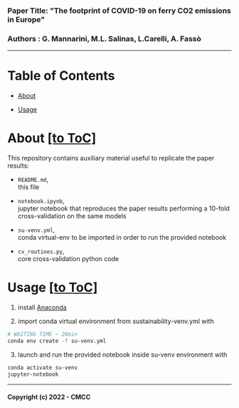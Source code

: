 ### Paper Title:  "The footprint of COVID-19 on ferry CO2 emissions in Europe"

### Authors    :   G. Mannarini, M.L. Salinas, L.Carelli, A. Fassò

<hr>

# Table of Contents

 - [About](#about)
 
 - [Usage](#usage)


# About [[to ToC]](#tableofcontents)

This repository contains auxiliary material useful to replicate the paper results:

  - `README.md`,<br>
  this file

  - `notebook.ipynb`,<br>
  jupyter notebook that reproduces the paper results performing a 10-fold cross-validation on the same models

  - `su-venv.yml`,<br>
  conda virtual-env to be imported in order to run the provided notebook

  - `cv_routines.py`,<br>
  core cross-validation python code


# Usage [[to ToC]](#tableofcontents)
  
  1. install [Anaconda](https://www.anaconda.com/products/distribution)
  
  2. import conda virtual environment from sustainability-venv.yml with
  ```bash
  # WAITING TIME ~ 20min
  conda env create -f su-venv.yml
  ```
  
  3. launch and run the provided notebook inside su-venv environment with
  ```bash
  conda activate su-venv  
  jupyter-notebook
  ```
  
  
<hr>

#### Copyright (c) 2022 - CMCC
